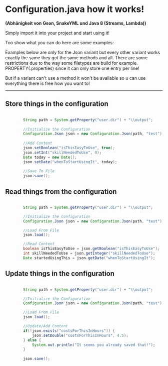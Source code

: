 # Configuration.java how it works!

**(Abhänigkeit von Gson, SnakeYML und Java 8 (Streams, Lambda))**

Simply import it into your project and start using it!

Too show what you can do here are some examples:

Examples below are only for the Json variant but every other variant works exactly the same they got the same methods and all.
There are some restrictions due to the way some filetypes are build for example. PROPERTY(.properties) since it can only store one entry per line!

But if a variant can't use a method it won't be available so u can use everything there is free how you want to!

___

## Store things in the configuration

```java

        String path = System.getProperty("user.dir") + "\\output";
        
        //Initialize the Configuration
        Configuration.Json json = new Configuration.Json(path, "test");
        
        //Add Content
        json.setBoolean("isThisEasyToUse", true);
        json.setInt("skillNeededToUse", 0);
        Date today = new Date();
        json.setDate("whenToStartUsingIt", today);
        
        //Save To File
        json.save();

```
## Read things from the configuration

```java

        String path = System.getProperty("user.dir") + "\\output";

        //Initialize the Configuration
        Configuration.Json json = new Configuration.Json(path, "test");

        //Load From File
        json.load();

        //Read Content
        boolean isThisEasyToUse = json.getBoolean("isThisEasyToUse");
        int skillNeededToUse = json.getInteger("skillNeededToUse");
        Date startedUsingThis = json.getDate("whenToStartUsingIt");

```

## Update things in the configuration

```java

        String path = System.getProperty("user.dir") + "\\output";

        //Initialize the Configuration
        Configuration.Json json = new Configuration.Json(path, "test");

        //Load From File
        json.load();

        //Update/Add Content
        if(!json.exists("costsForThisInHours")) {
            json.setDouble("costsForThisInHours", 4.5);
        } else {
            System.out.println("It seems you already saved that!");
        }
        
        json.save();


```
